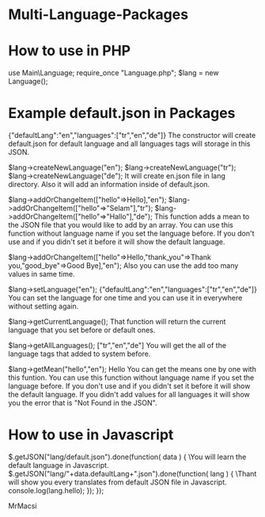 # Multi-Language-Packages
# How to use in PHP

use Main\Language;
require_once "Language.php";
$lang = new Language();

# Example default.json in Packages
{"defaultLang":"en","languages":["tr","en","de"]}
The constructor will create default.json for default language and all languages tags will storage in this JSON.

$lang->createNewLanguage("en");
$lang->createNewLanguage("tr");
$lang->createNewLanguage("de");
It will create en.json file in lang directory. Also it will add an information inside of default.json.

$lang->addOrChangeItem(["hello"=>Hello],"en");
$lang->addOrChangeItem(["hello"=>"Selam"],"tr");
$lang->addOrChangeItem(["hello"=>"Hallo"],"de");
This function adds a mean to the JSON file that you would like to add by an array.
You can use this function without language name if you set the language before. If you don't use and if you didn't set it before it will show the default language.

$lang->addOrChangeItem(["hello"=>Hello,"thank_you"=>Thank you,"good_bye"=>Good Bye],"en");
Also you can use the add too many values in same time.

$lang->setLanguage("en");
{"defaultLang":"en","languages":["tr","en","de"]}
You can set the language for one time and you can use it in everywhere without setting again.

$lang->getCurrentLanguage();
That function will return the current language that you set before or default ones.

$lang->getAllLanguages();
["tr","en","de"]
You will get the all of the language tags that added to system before.

$lang->getMean("hello","en");
Hello
You can get the means one by one with this funtion.
You can use this function without language name if you set the language before. If you don't use and if you didn't set it before it will show the default language.
If you didn't add values for all languages it will show you the error that is "Not Found in the JSON".


# How to use in Javascript

$.getJSON("lang/default.json").done(function( data ) {
\\You will learn the default language in Javascript.
	$.getJSON("lang/"+data.defaultLang+".json").done(function( lang ) {
	\\Thant will show you every translates from default JSON file in Javascript.
		console.log(lang.hello);
	});
});

MrMacsi
